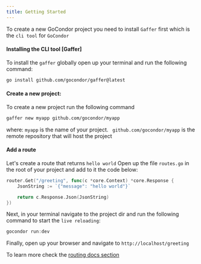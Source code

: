 ```yaml
---
title: Getting Started
---
```

To create a new GoCondor project you need to install `Gaffer` first which is the `cli tool` for `GoCondor`

#### Installing the CLI tool [Gaffer]
To install the `gaffer` globally open up your terminal and run the following command:
```bash
go install github.com/gocondor/gaffer@latest
```

#### Create a new project:
To create a new project run the following command
```bash
gaffer new myapp github.com/gocondor/myapp
```
where:
`myapp` is the name of your project.
` github.com/gocondor/myapp` is the remote repository that will host the project
#### Add a route 
Let's create a route that returns `hello world`
Open up the file `routes.go` in the root of your project and add to it the code below:
```go "file: routes.go"
router.Get("/greeting", func(c *core.Context) *core.Response {
	JsonString := `{"message": "hello world"}`

	return c.Response.Json(JsonString)
})
```
Next, in your terminal navigate to the project dir and run the following command to start the `live reloading`:
```go
gocondor run:dev
```
Finally, open up your browser and navigate to `http://localhost/greeting`

To learn more check the [routing docs section](https://gocondor.github.io/docs/routing)
